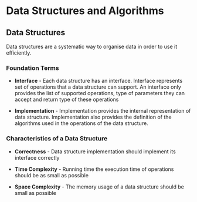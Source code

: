 # Data Structures and Algorithms

## Data Structures

Data structures are a systematic way to organise data in order to use it efficiently.

### Foundation Terms

* __Interface__ - Each data structure has an interface. Interface represents set of operations that a data structure can support. An interface only provides the list of supported operations, type of parameters they can accept and return type of these operations

* __Implementation__ - Implementation provides the internal representation of data structure. Implementation also provides the definition of the algorithms used in the operations of the data structure.

### Characteristics of a Data Structure

* __Correctness__ - Data structure implementation should implement its interface correctly

* __Time Complexity__ - Running time the execution time of operations should be as small as possible

* __Space Complexity__ - The memory usage of a data structure should be small as possible
